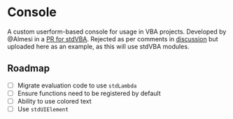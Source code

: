 # Console

A custom userform-based console for usage in VBA projects. Developed by @Almesi in a [PR for stdVBA](https://github.com/sancarn/stdVBA/pull/110). Rejected as per comments in [discussion](https://github.com/sancarn/stdVBA/discussions/107#discussioncomment-10119390) but uploaded here as an example, as this will use stdVBA modules.

## Roadmap

- [ ] Migrate evaluation code to use `stdLambda`
- [ ] Ensure functions need to be registered by default
- [ ] Ability to use colored text
- [ ] Use `stdUIElement`

